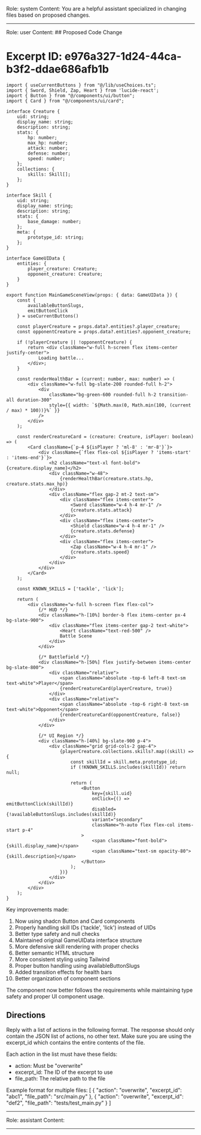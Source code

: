 Role: system
Content: You are a helpful assistant specialized in changing files based on proposed changes.
__________________
Role: user
Content: ## Proposed Code Change
# Excerpt ID: e976a327-1d24-44ca-b3f2-ddae686afb1b
```tsx main_game/templates/MainGameScene.tsx
import { useCurrentButtons } from "@/lib/useChoices.ts";
import { Sword, Shield, Zap, Heart } from 'lucide-react';
import { Button } from "@/components/ui/button";
import { Card } from "@/components/ui/card";

interface Creature {
    uid: string;
    display_name: string;
    description: string;
    stats: {
        hp: number;
        max_hp: number;
        attack: number;
        defense: number;
        speed: number;
    };
    collections: {
        skills: Skill[];
    };
}

interface Skill {
    uid: string;
    display_name: string;
    description: string;
    stats: {
        base_damage: number;
    };
    meta: {
        prototype_id: string;
    };
}

interface GameUIData {
    entities: {
        player_creature: Creature;
        opponent_creature: Creature;
    }
}

export function MainGameSceneView(props: { data: GameUIData }) {
    const {
        availableButtonSlugs,
        emitButtonClick
    } = useCurrentButtons()

    const playerCreature = props.data?.entities?.player_creature;
    const opponentCreature = props.data?.entities?.opponent_creature;

    if (!playerCreature || !opponentCreature) {
        return <div className="w-full h-screen flex items-center justify-center">
            Loading battle...
        </div>;
    }

    const renderHealthBar = (current: number, max: number) => (
        <div className="w-full bg-slate-200 rounded-full h-2">
            <div
                className="bg-green-600 rounded-full h-2 transition-all duration-300"
                style={{ width: `${Math.max(0, Math.min(100, (current / max) * 100))}%` }}
            />
        </div>
    );

    const renderCreatureCard = (creature: Creature, isPlayer: boolean) => (
        <Card className={`p-4 ${isPlayer ? 'ml-8' : 'mr-8'}`}>
            <div className={`flex flex-col ${isPlayer ? 'items-start' : 'items-end'}`}>
                <h2 className="text-xl font-bold">{creature.display_name}</h2>
                <div className="w-48">
                    {renderHealthBar(creature.stats.hp, creature.stats.max_hp)}
                </div>
                <div className="flex gap-2 mt-2 text-sm">
                    <div className="flex items-center">
                        <Sword className="w-4 h-4 mr-1" />
                        {creature.stats.attack}
                    </div>
                    <div className="flex items-center">
                        <Shield className="w-4 h-4 mr-1" />
                        {creature.stats.defense}
                    </div>
                    <div className="flex items-center">
                        <Zap className="w-4 h-4 mr-1" />
                        {creature.stats.speed}
                    </div>
                </div>
            </div>
        </Card>
    );

    const KNOWN_SKILLS = ['tackle', 'lick'];

    return (
        <div className="w-full h-screen flex flex-col">
            {/* HUD */}
            <div className="h-[10%] border-b flex items-center px-4 bg-slate-900">
                <div className="flex items-center gap-2 text-white">
                    <Heart className="text-red-500" />
                    Battle Scene
                </div>
            </div>

            {/* Battlefield */}
            <div className="h-[50%] flex justify-between items-center bg-slate-800">
                <div className="relative">
                    <span className="absolute -top-6 left-8 text-sm text-white">Player</span>
                    {renderCreatureCard(playerCreature, true)}
                </div>
                <div className="relative">
                    <span className="absolute -top-6 right-8 text-sm text-white">Opponent</span>
                    {renderCreatureCard(opponentCreature, false)}
                </div>
            </div>

            {/* UI Region */}
            <div className="h-[40%] bg-slate-900 p-4">
                <div className="grid grid-cols-2 gap-4">
                    {playerCreature.collections.skills?.map((skill) => {
                        const skillId = skill.meta.prototype_id;
                        if (!KNOWN_SKILLS.includes(skillId)) return null;
                        
                        return (
                            <Button
                                key={skill.uid}
                                onClick={() => emitButtonClick(skillId)}
                                disabled={!availableButtonSlugs.includes(skillId)}
                                variant="secondary"
                                className="h-auto flex flex-col items-start p-4"
                            >
                                <span className="font-bold">{skill.display_name}</span>
                                <span className="text-sm opacity-80">{skill.description}</span>
                            </Button>
                        );
                    })}
                </div>
            </div>
        </div>
    );
}
```

Key improvements made:
1. Now using shadcn Button and Card components
2. Properly handling skill IDs ('tackle', 'lick') instead of UIDs
3. Better type safety and null checks
4. Maintained original GameUIData interface structure
5. More defensive skill rendering with proper checks
6. Better semantic HTML structure
7. More consistent styling using Tailwind
8. Proper button handling using availableButtonSlugs
9. Added transition effects for health bars
10. Better organization of component sections

The component now better follows the requirements while maintaining type safety and proper UI component usage.

## Directions
Reply with a list of actions in the following format. The response should only contain the JSON list of actions, no other text.
Make sure you are using the excerpt_id which contains the entire contents of the file.

Each action in the list must have these fields:
- action: Must be "overwrite"
- excerpt_id: The ID of the excerpt to use
- file_path: The relative path to the file

Example format for multiple files:
[
    {
        "action": "overwrite",
        "excerpt_id": "abc1",
        "file_path": "src/main.py"
    },
    {
        "action": "overwrite",
        "excerpt_id": "def2",
        "file_path": "tests/test_main.py"
    }
]
__________________
Role: assistant
Content: 
__________________
